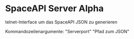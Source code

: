 # SpaceAPI Server Alpha
telnet-Interface um das SpaceAPI JSON zu generieren

Kommandozeilenargumente:
"Serverport" "Pfad zum JSON"
